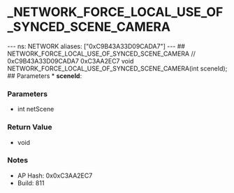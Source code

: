 # _NETWORK_FORCE_LOCAL_USE_OF_SYNCED_SCENE_CAMERA

--- ns: NETWORK aliases: ["0xC9B43A33D09CADA7"] --- ## NETWORK_FORCE_LOCAL_USE_OF_SYNCED_SCENE_CAMERA  // 0xC9B43A33D09CADA7 0xC3AA2EC7 void NETWORK_FORCE_LOCAL_USE_OF_SYNCED_SCENE_CAMERA(int sceneId);   ## Parameters * **sceneId**:

### Parameters
* int netScene

### Return Value
* void

### Notes
* AP Hash: 0x0xC3AA2EC7
* Build: 811

